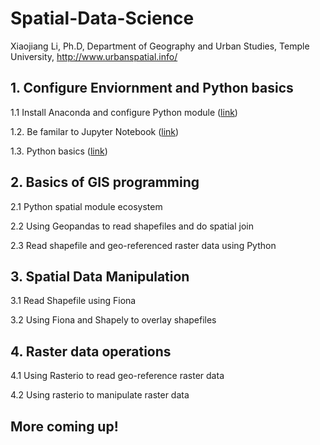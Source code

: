 # Spatial-Data-Science
Xiaojiang Li, Ph.D, Department of Geography and Urban Studies, Temple University, http://www.urbanspatial.info/

## 1. Configure Enviornment and Python basics
1.1 Install Anaconda and configure Python module ([link](lab1-basics-python-spatial-programing/install-anaconda.md))

1.2. Be familar to Jupyter Notebook ([link](lab1-basics-python-spatial-programing/jupyter-notebook.md))

1.3. Python basics ([link](lab1-basics-python-spatial-programing/Basics-python-spatial-data.ipynb))

## 2. Basics of GIS programming
2.1 Python spatial module ecosystem

2.2 Using Geopandas to read shapefiles and do spatial join

2.3 Read shapefile and geo-referenced raster data using Python



## 3. Spatial Data Manipulation
3.1 Read Shapefile using Fiona

3.2 Using Fiona and Shapely to overlay shapefiles


## 4. Raster data operations
4.1 Using Rasterio to read geo-reference raster data

4.2 Using rasterio to manipulate raster data


## More coming up! 

